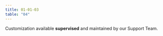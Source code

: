 ```yaml
---
title: 01-01-03
table: "04"
---
```

Customization available <b>supervised</b> and maintained by our Support Team.
